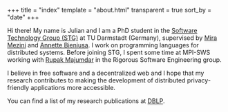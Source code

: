 +++
title = "index"
template = "about.html"
transparent = true
sort_by = "date"
+++

Hi there! My name is Julian and I am a PhD student in the [Software Technology Group (STG)](https://www.stg.tu-darmstadt.de) at TU Darmstadt (Germany), supervised by [Mira Mezini](https://www.stg.tu-darmstadt.de/main_stg/staff_stg/mira_mezini_1.en.jsp) and [Annette Bieniusa](https://softech.cs.uni-kl.de/homepage/de/staff/AnnetteBieniusa/).
I work on programming languages for distributed systems.
Before joining STG, I spent some time at MPI-SWS working with [Rupak Majumdar](https://people.mpi-sws.org/~rupak/) in the Rigorous Software Engineering group.

I believe in free software and a decentralized web and I hope that my research contributes to making the development of distributed privacy-friendly applications more accessible.

You can find a list of my research publications at [DBLP](https://dblp.uni-trier.de/pid/334/9043.html).
